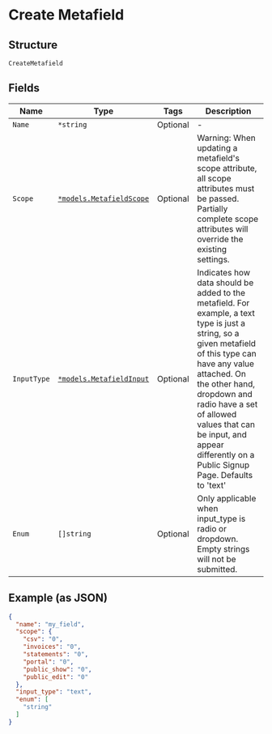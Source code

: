 
# Create Metafield

## Structure

`CreateMetafield`

## Fields

| Name | Type | Tags | Description |
|  --- | --- | --- | --- |
| `Name` | `*string` | Optional | - |
| `Scope` | [`*models.MetafieldScope`](../../doc/models/metafield-scope.md) | Optional | Warning: When updating a metafield's scope attribute, all scope attributes must be passed. Partially complete scope attributes will override the existing settings. |
| `InputType` | [`*models.MetafieldInput`](../../doc/models/metafield-input.md) | Optional | Indicates how data should be added to the metafield. For example, a text type is just a string, so a given metafield of this type can have any value attached. On the other hand, dropdown and radio have a set of allowed values that can be input, and appear differently on a Public Signup Page. Defaults to 'text' |
| `Enum` | `[]string` | Optional | Only applicable when input_type is radio or dropdown. Empty strings will not be submitted. |

## Example (as JSON)

```json
{
  "name": "my_field",
  "scope": {
    "csv": "0",
    "invoices": "0",
    "statements": "0",
    "portal": "0",
    "public_show": "0",
    "public_edit": "0"
  },
  "input_type": "text",
  "enum": [
    "string"
  ]
}
```

